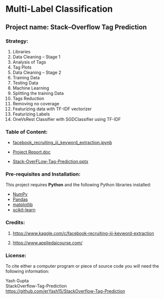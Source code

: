 # Multi-Label Classification

## Project name: Stack–Overflow Tag Prediction

### Strategy: 

1.	Libraries
2.	Data Cleaning – Stage 1
3.	Analysis of Tags
4.	 Tag Plots
5.	Data Cleaning – Stage 2
6.	 Training Data
7.	 Testing Data
8.	Machine Learning
9.	 Splitting the training Data
10.	 Tags Reduction
11.	 Removing no coverage
12.	 Featurizing data with TF-IDF vectorizer
13.	 Featurizing Labels
14.	 OneVsRest Classifier with SGDClassifier using TF-IDF

### Table of Content:

- [facebook_recruiting_iii_keyword_extraction.ipynb](https://github.com/erYash15/StackOverflow-Tag-Prediction/blob/master/facebook_recruiting_iii_keyword_extraction.ipynb)

- [Project Report.doc](https://github.com/erYash15/StackOverflow-Tag-Prediction/blob/master/Project%20Report.doc)

- [Stack-OverFLow-Tag-Prediction.pptx](https://github.com/erYash15/StackOverflow-Tag-Prediction/blob/master/Stack-OverFLow-Tag-Prediction.pptx)

### Pre-requisites and Installation:
This project requires **Python** and the following Python libraries installed:

- [NumPy](http://www.numpy.org/)
- [Pandas](http://pandas.pydata.org/)
- [matplotlib](http://matplotlib.org/)
- [scikit-learn](http://scikit-learn.org/stable/)


### Credits:

1. https://www.kaggle.com/c/facebook-recruiting-iii-keyword-extraction

2. https://www.appliedaicourse.com/


### License:

To cite either a computer program or piece of source code you will need the following information:

Yash Gupta<br />StackOverflow-Tag-Prediction<br />https://github.com/erYash15/StackOverflow-Tag-Prediction
